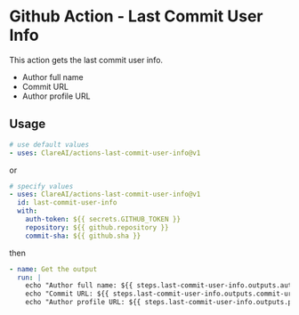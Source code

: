 # Github Action - Last Commit User Info

This action gets the last commit user info.
- Author full name
- Commit URL
- Author profile URL

## Usage

```yaml
# use default values
- uses: ClareAI/actions-last-commit-user-info@v1
```
or
```yaml
# specify values
- uses: ClareAI/actions-last-commit-user-info@v1
  id: last-commit-user-info
  with:
    auth-token: ${{ secrets.GITHUB_TOKEN }}
    repository: ${{ github.repository }}
    commit-sha: ${{ github.sha }}
```

then
```yaml
- name: Get the output
  run: |
    echo "Author full name: ${{ steps.last-commit-user-info.outputs.author-name }}"
    echo "Commit URL: ${{ steps.last-commit-user-info.outputs.commit-url }}"
    echo "Author profile URL: ${{ steps.last-commit-user-info.outputs.profile-url }}"
```
